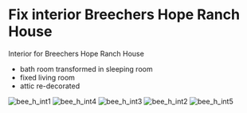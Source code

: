 # Fix interior Breechers Hope Ranch House

Interior for Breechers Hope Ranch House

- bath room transformed in sleeping room 
- fixed living room
- attic re-decorated

![bee_h_int1](https://github.com/zetafe1/bee_house_int/assets/79672264/a1362533-e93e-4d67-ac60-4efba3baa8e0)
![bee_h_int4](https://github.com/zetafe1/bee_house_int/assets/79672264/fea37bf9-2a42-41e3-ba8b-4b4bd9be1688)
![bee_h_int3](https://github.com/zetafe1/bee_house_int/assets/79672264/e9e83aff-97bf-4d0d-a43f-4dda9e9709df)
![bee_h_int2](https://github.com/zetafe1/bee_house_int/assets/79672264/18493121-f253-4109-9fd1-96307ef3d0bd)
![bee_h_int5](https://github.com/zetafe1/bee_house_int/assets/79672264/07c0ded6-d7bd-47b2-8acf-eb77f19f141f)
